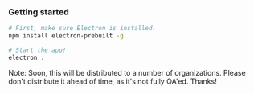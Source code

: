 ### Getting started

```sh
# First, make sure Electron is installed.
npm install electron-prebuilt -g

# Start the app!
electron .
```

Note: Soon, this will be distributed to a number of organizations. Please don't distribute it ahead of time, as it's not fully QA'ed. Thanks!